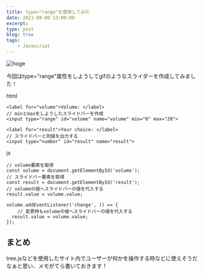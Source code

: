 ```yaml
---
title: type="range"を使用してみた
date: 2021-08-08 13:00:00
excerpt:
type: post
blog: true
tags:
    - Javascript
---
```


![hoge](https://pedantic-goldberg-e70663.netlify.app/image/08082304.gif)  

今回はtype="range"属性をしようしてgifのようなスライダーを作成してみました！  

html
```
<label for="volume">Volume: </label>
// minとmaxをしようしたスライドバーを作成
<input type="range" id="volume" name="volume" min="0" max="20">

<label for="result">Your choice: </label>
// スライドバーと同値を出力する
<input type="number" id="result" name="result">
```

js
```
// volume要素を取得
const volume = document.getElementById('volume');
// スライドバー要素を取得
const result = document.getElementById('result');
// volumeの値へスライドバーの値を代入する
result.value = volume.value;

volume.addEventListener('change', () => {
    // 変更時もvolumeの値へスライドバーの値を代入する
  result.value = volume.value;
});
```


## まとめ

tree.jsなどを使用したサイト内でユーザーが何かを操作する時などに使えそうだなぁと思い、メモがてら書いておきます！